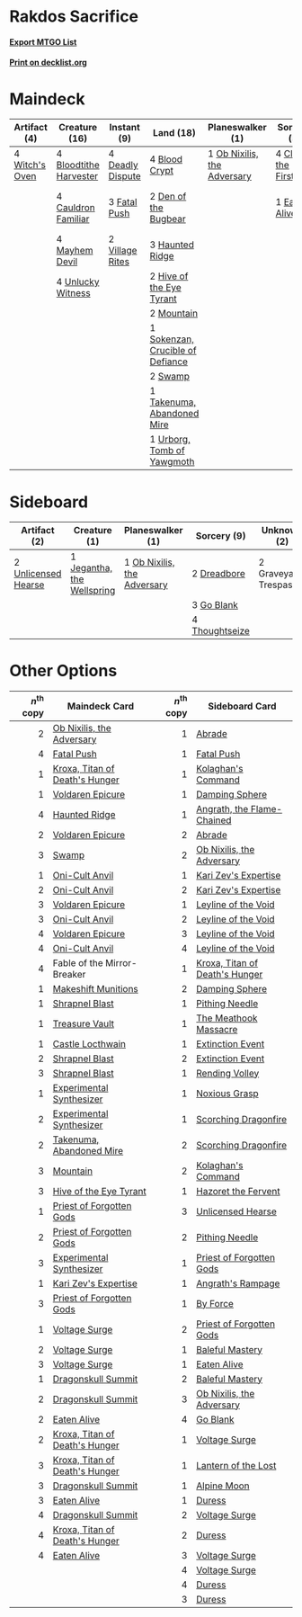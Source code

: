 # Rakdos Sacrifice

#### [Export MTGO List](../collection/Rakdos%20Sacrifice/Rakdos%20Sacrifice.txt)
#### [Print on decklist.org](http://decklist.org/?deckmain=4%09Blightstep%20Pathway%0A4%09Blood%20Crypt%0A4%09Bloodtithe%20Harvester%0A4%09Cauldron%20Familiar%0A4%09Claim%20the%20Firstborn%0A4%09Deadly%20Dispute%0A2%09Den%20of%20the%20Bugbear%0A1%09Eaten%20Alive%0A3%09Fable%20of%20the%20Mirror-Breaker%0A3%09Fatal%20Push%0A3%09Haunted%20Ridge%0A2%09Hive%20of%20the%20Eye%20Tyrant%0A4%09Mayhem%20Devil%0A2%09Mountain%0A1%09Ob%20Nixilis,%20the%20Adversary%0A1%09Sokenzan,%20Crucible%20of%20Defiance%0A2%09Swamp%0A1%09Takenuma,%20Abandoned%20Mire%0A4%09Unlucky%20Witness%0A1%09Urborg,%20Tomb%20of%20Yawgmoth%0A2%09Village%20Rites%0A4%09Witch's%20Oven&deckside=2%09Dreadbore%0A3%09Go%20Blank%0A2%09Graveyard%20Trespasser%0A1%09Jegantha,%20the%20Wellspring%0A1%09Ob%20Nixilis,%20the%20Adversary%0A4%09Thoughtseize%0A2%09Unlicensed%20Hearse)
# Maindeck

|                                      Artifact (4)                                       |                                          Creature (16)                                          |                                        Instant (9)                                        |                                                 Land (18)                                                 |                                           Planeswalker (1)                                           |                                          Sorcery (5)                                           |         Unknown (7)         |
|-----------------------------------------------------------------------------------------|-------------------------------------------------------------------------------------------------|-------------------------------------------------------------------------------------------|-----------------------------------------------------------------------------------------------------------|------------------------------------------------------------------------------------------------------|------------------------------------------------------------------------------------------------|-----------------------------|
|4 [Witch's Oven](http://gatherer.wizards.com/Pages/Card/Details.aspx?multiverseid=473199)|4 [Bloodtithe Harvester](http://gatherer.wizards.com/Pages/Card/Details.aspx?multiverseid=541102)|4 [Deadly Dispute](http://gatherer.wizards.com/Pages/Card/Details.aspx?multiverseid=527381)|4 [Blood Crypt](http://gatherer.wizards.com/Pages/Card/Details.aspx?multiverseid=97102)                    |1 [Ob Nixilis, the Adversary](http://gatherer.wizards.com/Pages/Card/Details.aspx?multiverseid=555407)|4 [Claim the Firstborn](http://gatherer.wizards.com/Pages/Card/Details.aspx?multiverseid=473080)|4 Blightstep Pathway         |
|                                                                                         |4 [Cauldron Familiar](http://gatherer.wizards.com/Pages/Card/Details.aspx?multiverseid=473043)   |3 [Fatal Push](http://gatherer.wizards.com/Pages/Card/Details.aspx?multiverseid=423724)    |2 [Den of the Bugbear](http://gatherer.wizards.com/Pages/Card/Details.aspx?multiverseid=527541)            |                                                                                                      |1 [Eaten Alive](http://gatherer.wizards.com/Pages/Card/Details.aspx?multiverseid=534869)        |3 Fable of the Mirror-Breaker|
|                                                                                         |4 [Mayhem Devil](http://gatherer.wizards.com/Pages/Card/Details.aspx?multiverseid=461131)        |2 [Village Rites](http://gatherer.wizards.com/Pages/Card/Details.aspx?multiverseid=485449) |3 [Haunted Ridge](http://gatherer.wizards.com/Pages/Card/Details.aspx?multiverseid=535061)                 |                                                                                                      |                                                                                                |                             |
|                                                                                         |4 [Unlucky Witness](http://gatherer.wizards.com/Pages/Card/Details.aspx?multiverseid=555329)     |                                                                                           |2 [Hive of the Eye Tyrant](http://gatherer.wizards.com/Pages/Card/Details.aspx?multiverseid=527545)        |                                                                                                      |                                                                                                |                             |
|                                                                                         |                                                                                                 |                                                                                           |2 [Mountain](http://gatherer.wizards.com/Pages/Card/Details.aspx?multiverseid=439859)                      |                                                                                                      |                                                                                                |                             |
|                                                                                         |                                                                                                 |                                                                                           |1 [Sokenzan, Crucible of Defiance](http://gatherer.wizards.com/Pages/Card/Details.aspx?multiverseid=548589)|                                                                                                      |                                                                                                |                             |
|                                                                                         |                                                                                                 |                                                                                           |2 [Swamp](http://gatherer.wizards.com/Pages/Card/Details.aspx?multiverseid=439858)                         |                                                                                                      |                                                                                                |                             |
|                                                                                         |                                                                                                 |                                                                                           |1 [Takenuma, Abandoned Mire](http://gatherer.wizards.com/Pages/Card/Details.aspx?multiverseid=548591)      |                                                                                                      |                                                                                                |                             |
|                                                                                         |                                                                                                 |                                                                                           |1 [Urborg, Tomb of Yawgmoth](http://gatherer.wizards.com/Pages/Card/Details.aspx?multiverseid=383425)      |                                                                                                      |                                                                                                |                             |


# Sideboard

|                                         Artifact (2)                                         |                                            Creature (1)                                             |                                           Planeswalker (1)                                           |                                       Sorcery (9)                                       |     Unknown (2)      |
|----------------------------------------------------------------------------------------------|-----------------------------------------------------------------------------------------------------|------------------------------------------------------------------------------------------------------|-----------------------------------------------------------------------------------------|----------------------|
|2 [Unlicensed Hearse](http://gatherer.wizards.com/Pages/Card/Details.aspx?multiverseid=555447)|1 [Jegantha, the Wellspring](http://gatherer.wizards.com/Pages/Card/Details.aspx?multiverseid=479742)|1 [Ob Nixilis, the Adversary](http://gatherer.wizards.com/Pages/Card/Details.aspx?multiverseid=555407)|2 [Dreadbore](http://gatherer.wizards.com/Pages/Card/Details.aspx?multiverseid=430622)   |2 Graveyard Trespasser|
|                                                                                              |                                                                                                     |                                                                                                      |3 [Go Blank](http://gatherer.wizards.com/Pages/Card/Details.aspx?multiverseid=513549)    |                      |
|                                                                                              |                                                                                                     |                                                                                                      |4 [Thoughtseize](http://gatherer.wizards.com/Pages/Card/Details.aspx?multiverseid=438676)|                      |


# Other Options

|*n*<sup>th</sup> copy|                                              Maindeck Card                                              |*n*<sup>th</sup> copy|                                             Sideboard Card                                              |
|--------------------:|---------------------------------------------------------------------------------------------------------|--------------------:|---------------------------------------------------------------------------------------------------------|
|                    2|[Ob Nixilis, the Adversary](http://gatherer.wizards.com/Pages/Card/Details.aspx?multiverseid=555407)     |                    1|[Abrade](http://gatherer.wizards.com/Pages/Card/Details.aspx?multiverseid=430772)                        |
|                    4|[Fatal Push](http://gatherer.wizards.com/Pages/Card/Details.aspx?multiverseid=423724)                    |                    1|[Fatal Push](http://gatherer.wizards.com/Pages/Card/Details.aspx?multiverseid=423724)                    |
|                    1|[Kroxa, Titan of Death's Hunger](http://gatherer.wizards.com/Pages/Card/Details.aspx?multiverseid=476472)|                    1|[Kolaghan's Command](http://gatherer.wizards.com/Pages/Card/Details.aspx?multiverseid=394613)            |
|                    1|[Voldaren Epicure](http://gatherer.wizards.com/Pages/Card/Details.aspx?multiverseid=541041)              |                    1|[Damping Sphere](http://gatherer.wizards.com/Pages/Card/Details.aspx?multiverseid=443101)                |
|                    4|[Haunted Ridge](http://gatherer.wizards.com/Pages/Card/Details.aspx?multiverseid=535061)                 |                    1|[Angrath, the Flame-Chained](http://gatherer.wizards.com/Pages/Card/Details.aspx?multiverseid=439809)    |
|                    2|[Voldaren Epicure](http://gatherer.wizards.com/Pages/Card/Details.aspx?multiverseid=541041)              |                    2|[Abrade](http://gatherer.wizards.com/Pages/Card/Details.aspx?multiverseid=430772)                        |
|                    3|[Swamp](http://gatherer.wizards.com/Pages/Card/Details.aspx?multiverseid=439858)                         |                    2|[Ob Nixilis, the Adversary](http://gatherer.wizards.com/Pages/Card/Details.aspx?multiverseid=555407)     |
|                    1|[Oni-Cult Anvil](http://gatherer.wizards.com/Pages/Card/Details.aspx?multiverseid=548543)                |                    1|[Kari Zev's Expertise](http://gatherer.wizards.com/Pages/Card/Details.aspx?multiverseid=423755)          |
|                    2|[Oni-Cult Anvil](http://gatherer.wizards.com/Pages/Card/Details.aspx?multiverseid=548543)                |                    2|[Kari Zev's Expertise](http://gatherer.wizards.com/Pages/Card/Details.aspx?multiverseid=423755)          |
|                    3|[Voldaren Epicure](http://gatherer.wizards.com/Pages/Card/Details.aspx?multiverseid=541041)              |                    1|[Leyline of the Void](http://gatherer.wizards.com/Pages/Card/Details.aspx?multiverseid=107682)           |
|                    3|[Oni-Cult Anvil](http://gatherer.wizards.com/Pages/Card/Details.aspx?multiverseid=548543)                |                    2|[Leyline of the Void](http://gatherer.wizards.com/Pages/Card/Details.aspx?multiverseid=107682)           |
|                    4|[Voldaren Epicure](http://gatherer.wizards.com/Pages/Card/Details.aspx?multiverseid=541041)              |                    3|[Leyline of the Void](http://gatherer.wizards.com/Pages/Card/Details.aspx?multiverseid=107682)           |
|                    4|[Oni-Cult Anvil](http://gatherer.wizards.com/Pages/Card/Details.aspx?multiverseid=548543)                |                    4|[Leyline of the Void](http://gatherer.wizards.com/Pages/Card/Details.aspx?multiverseid=107682)           |
|                    4|Fable of the Mirror-Breaker                                                                              |                    1|[Kroxa, Titan of Death's Hunger](http://gatherer.wizards.com/Pages/Card/Details.aspx?multiverseid=476472)|
|                    1|[Makeshift Munitions](http://gatherer.wizards.com/Pages/Card/Details.aspx?multiverseid=435305)           |                    2|[Damping Sphere](http://gatherer.wizards.com/Pages/Card/Details.aspx?multiverseid=443101)                |
|                    1|[Shrapnel Blast](http://gatherer.wizards.com/Pages/Card/Details.aspx?multiverseid=442784)                |                    1|[Pithing Needle](http://gatherer.wizards.com/Pages/Card/Details.aspx?multiverseid=129526)                |
|                    1|[Treasure Vault](http://gatherer.wizards.com/Pages/Card/Details.aspx?multiverseid=527548)                |                    1|[The Meathook Massacre](http://gatherer.wizards.com/Pages/Card/Details.aspx?multiverseid=534886)         |
|                    1|[Castle Locthwain](http://gatherer.wizards.com/Pages/Card/Details.aspx?multiverseid=473203)              |                    1|[Extinction Event](http://gatherer.wizards.com/Pages/Card/Details.aspx?multiverseid=479608)              |
|                    2|[Shrapnel Blast](http://gatherer.wizards.com/Pages/Card/Details.aspx?multiverseid=442784)                |                    2|[Extinction Event](http://gatherer.wizards.com/Pages/Card/Details.aspx?multiverseid=479608)              |
|                    3|[Shrapnel Blast](http://gatherer.wizards.com/Pages/Card/Details.aspx?multiverseid=442784)                |                    1|[Rending Volley](http://gatherer.wizards.com/Pages/Card/Details.aspx?multiverseid=394663)                |
|                    1|[Experimental Synthesizer](http://gatherer.wizards.com/Pages/Card/Details.aspx?multiverseid=548440)      |                    1|[Noxious Grasp](http://gatherer.wizards.com/Pages/Card/Details.aspx?multiverseid=466864)                 |
|                    2|[Experimental Synthesizer](http://gatherer.wizards.com/Pages/Card/Details.aspx?multiverseid=548440)      |                    1|[Scorching Dragonfire](http://gatherer.wizards.com/Pages/Card/Details.aspx?multiverseid=473101)          |
|                    2|[Takenuma, Abandoned Mire](http://gatherer.wizards.com/Pages/Card/Details.aspx?multiverseid=548591)      |                    2|[Scorching Dragonfire](http://gatherer.wizards.com/Pages/Card/Details.aspx?multiverseid=473101)          |
|                    3|[Mountain](http://gatherer.wizards.com/Pages/Card/Details.aspx?multiverseid=439859)                      |                    2|[Kolaghan's Command](http://gatherer.wizards.com/Pages/Card/Details.aspx?multiverseid=394613)            |
|                    3|[Hive of the Eye Tyrant](http://gatherer.wizards.com/Pages/Card/Details.aspx?multiverseid=527545)        |                    1|[Hazoret the Fervent](http://gatherer.wizards.com/Pages/Card/Details.aspx?multiverseid=426838)           |
|                    1|[Priest of Forgotten Gods](http://gatherer.wizards.com/Pages/Card/Details.aspx?multiverseid=457227)      |                    3|[Unlicensed Hearse](http://gatherer.wizards.com/Pages/Card/Details.aspx?multiverseid=555447)             |
|                    2|[Priest of Forgotten Gods](http://gatherer.wizards.com/Pages/Card/Details.aspx?multiverseid=457227)      |                    2|[Pithing Needle](http://gatherer.wizards.com/Pages/Card/Details.aspx?multiverseid=129526)                |
|                    3|[Experimental Synthesizer](http://gatherer.wizards.com/Pages/Card/Details.aspx?multiverseid=548440)      |                    1|[Priest of Forgotten Gods](http://gatherer.wizards.com/Pages/Card/Details.aspx?multiverseid=457227)      |
|                    1|[Kari Zev's Expertise](http://gatherer.wizards.com/Pages/Card/Details.aspx?multiverseid=423755)          |                    1|[Angrath's Rampage](http://gatherer.wizards.com/Pages/Card/Details.aspx?multiverseid=461112)             |
|                    3|[Priest of Forgotten Gods](http://gatherer.wizards.com/Pages/Card/Details.aspx?multiverseid=457227)      |                    1|[By Force](http://gatherer.wizards.com/Pages/Card/Details.aspx?multiverseid=426825)                      |
|                    1|[Voltage Surge](http://gatherer.wizards.com/Pages/Card/Details.aspx?multiverseid=548476)                 |                    2|[Priest of Forgotten Gods](http://gatherer.wizards.com/Pages/Card/Details.aspx?multiverseid=457227)      |
|                    2|[Voltage Surge](http://gatherer.wizards.com/Pages/Card/Details.aspx?multiverseid=548476)                 |                    1|[Baleful Mastery](http://gatherer.wizards.com/Pages/Card/Details.aspx?multiverseid=513541)               |
|                    3|[Voltage Surge](http://gatherer.wizards.com/Pages/Card/Details.aspx?multiverseid=548476)                 |                    1|[Eaten Alive](http://gatherer.wizards.com/Pages/Card/Details.aspx?multiverseid=534869)                   |
|                    1|[Dragonskull Summit](http://gatherer.wizards.com/Pages/Card/Details.aspx?multiverseid=420909)            |                    2|[Baleful Mastery](http://gatherer.wizards.com/Pages/Card/Details.aspx?multiverseid=513541)               |
|                    2|[Dragonskull Summit](http://gatherer.wizards.com/Pages/Card/Details.aspx?multiverseid=420909)            |                    3|[Ob Nixilis, the Adversary](http://gatherer.wizards.com/Pages/Card/Details.aspx?multiverseid=555407)     |
|                    2|[Eaten Alive](http://gatherer.wizards.com/Pages/Card/Details.aspx?multiverseid=534869)                   |                    4|[Go Blank](http://gatherer.wizards.com/Pages/Card/Details.aspx?multiverseid=513549)                      |
|                    2|[Kroxa, Titan of Death's Hunger](http://gatherer.wizards.com/Pages/Card/Details.aspx?multiverseid=476472)|                    1|[Voltage Surge](http://gatherer.wizards.com/Pages/Card/Details.aspx?multiverseid=548476)                 |
|                    3|[Kroxa, Titan of Death's Hunger](http://gatherer.wizards.com/Pages/Card/Details.aspx?multiverseid=476472)|                    1|[Lantern of the Lost](http://gatherer.wizards.com/Pages/Card/Details.aspx?multiverseid=541135)           |
|                    3|[Dragonskull Summit](http://gatherer.wizards.com/Pages/Card/Details.aspx?multiverseid=420909)            |                    1|[Alpine Moon](http://gatherer.wizards.com/Pages/Card/Details.aspx?multiverseid=447264)                   |
|                    3|[Eaten Alive](http://gatherer.wizards.com/Pages/Card/Details.aspx?multiverseid=534869)                   |                    1|[Duress](http://gatherer.wizards.com/Pages/Card/Details.aspx?multiverseid=14557)                         |
|                    4|[Dragonskull Summit](http://gatherer.wizards.com/Pages/Card/Details.aspx?multiverseid=420909)            |                    2|[Voltage Surge](http://gatherer.wizards.com/Pages/Card/Details.aspx?multiverseid=548476)                 |
|                    4|[Kroxa, Titan of Death's Hunger](http://gatherer.wizards.com/Pages/Card/Details.aspx?multiverseid=476472)|                    2|[Duress](http://gatherer.wizards.com/Pages/Card/Details.aspx?multiverseid=14557)                         |
|                    4|[Eaten Alive](http://gatherer.wizards.com/Pages/Card/Details.aspx?multiverseid=534869)                   |                    3|[Voltage Surge](http://gatherer.wizards.com/Pages/Card/Details.aspx?multiverseid=548476)                 |
|                     |                                                                                                         |                    4|[Voltage Surge](http://gatherer.wizards.com/Pages/Card/Details.aspx?multiverseid=548476)                 |
|                     |                                                                                                         |                    4|[Duress](http://gatherer.wizards.com/Pages/Card/Details.aspx?multiverseid=14557)                         |
|                     |                                                                                                         |                    3|[Duress](http://gatherer.wizards.com/Pages/Card/Details.aspx?multiverseid=14557)                         |

